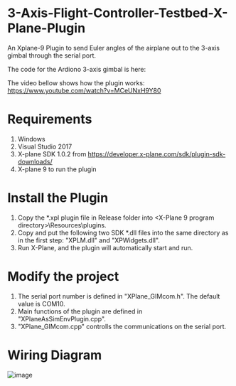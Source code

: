 # 3-Axis-Flight-Controller-Testbed-X-Plane-Plugin
An Xplane-9 Plugin to send Euler angles of the airplane out to the 3-axis gimbal through the serial port.  

The code for the Ardiono 3-axis gimbal is here: 

The video bellow shows how the plugin works:
https://www.youtube.com/watch?v=MCeUNxH9Y80

# Requirements
1. Windows
2. Visual Studio 2017
3. X-plane SDK 1.0.2 from https://developer.x-plane.com/sdk/plugin-sdk-downloads/
4. X-plane 9 to run the plugin

# Install the Plugin
1. Copy the *.xpl plugin file in Release folder into <X-Plane 9 program directory>\Resources\plugins\.
2. Copy and put the following two SDK *.dll files into the same directory as in the first step: "XPLM.dll" and "XPWidgets.dll".
3. Run X-Plane, and the plugin will automatically start and run.

# Modify the project
1. The serial port number is defined in "XPlane_GIMcom.h". The default value is COM10.
2. Main functions of the plugin are defined in "XPlaneAsSimEnvPlugin.cpp".
3. "XPlane_GIMcom.cpp" controlls the communications on the serial port.


# Wiring Diagram 

![image](https://user-images.githubusercontent.com/7514562/174126183-ab4d307f-8b32-4640-9d71-081c1a6b5e0c.png)

